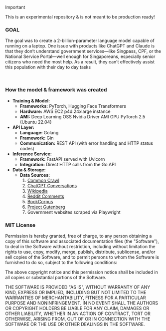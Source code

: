 > [!Important]
> This is an experimental repository & is not meant to be production ready!

### GOAL

The goal was to create a 2-billion-parameter language model capable of running on a laptop. One issue with products like ChatGPT and Claude is that they don’t understand government services—like Singpass, CPF, or the National Service Portal—well enough for Singaporeans, especially senior citizens who need the most help. As a result, they can’t effectively assist this population with their day to day tasks

<br>

### How the model & framework was created

- **Training & Model:**
  - **Frameworks:** PyTorch, Hugging Face Transformers
  - **Hardware:** AWS EC2 p4d.24xlarge instance
  - **AMI:** Deep Learning OSS Nvidia Driver AMI GPU PyTorch 2.5 (Ubuntu 22.04)
- **API Layer:**
  - **Language:** Golang
  - **Framework:** Gin
  - **Communication:** REST API (with error handling and HTTP status codes)
- **Inference Service:**
  - **Framework:** FastAPI served with Uvicorn
  - **Integration:** Direct HTTP calls from the Go API
- **Data & Storage:**
  - **Data Sources:**
    1. [Common Crawl](https://data.commoncrawl.org/crawl-data/CC-MAIN-2024-22/index.html)
    2. [ChatGPT Conversations](https://www.kaggle.com/datasets/noahpersaud/89k-chatgpt-conversations)
    3. [Wikipedia](https://www.kaggle.com/datasets/jjinho/wikipedia-20230701)
    4. [Reddit Comments](https://github.com/PolyAI-LDN/conversational-datasets/tree/master/reddit)
    5. [BookCorpus](https://paperswithcode.com/dataset/bookcorpus)
    6. [Project Gutenberg](https://www.gutenberg.org)
    7. Government websites scraped via Playwright

### MIT License

Permission is hereby granted, free of charge, to any person obtaining a copy
of this software and associated documentation files (the "Software"), to deal
in the Software without restriction, including without limitation the rights
to use, copy, modify, merge, publish, distribute, sublicense, and/or sell
copies of the Software, and to permit persons to whom the Software is furnished
to do so, subject to the following conditions:

The above copyright notice and this permission notice shall be included in
all copies or substantial portions of the Software.

THE SOFTWARE IS PROVIDED "AS IS", WITHOUT WARRANTY OF ANY KIND, EXPRESS OR
IMPLIED, INCLUDING BUT NOT LIMITED TO THE WARRANTIES OF MERCHANTABILITY,
FITNESS FOR A PARTICULAR PURPOSE AND NONINFRINGEMENT. IN NO EVENT SHALL THE
AUTHORS OR COPYRIGHT HOLDERS BE LIABLE FOR ANY CLAIM, DAMAGES OR OTHER
LIABILITY, WHETHER IN AN ACTION OF CONTRACT, TORT OR OTHERWISE, ARISING FROM,
OUT OF OR IN CONNECTION WITH THE SOFTWARE OR THE USE OR OTHER DEALINGS IN
THE SOFTWARE.
